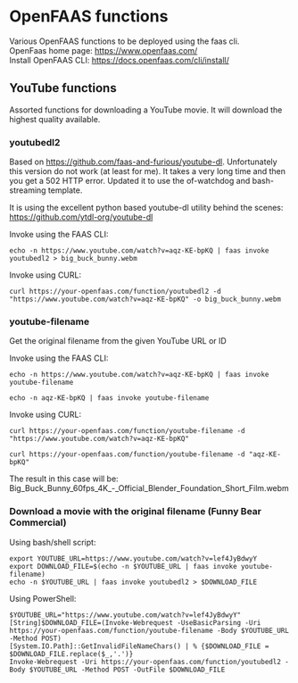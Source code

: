 # OpenFAAS functions
Various OpenFAAS functions to be deployed using the faas cli.  
OpenFaas home page: https://www.openfaas.com/  
Install OpenFAAS CLI: https://docs.openfaas.com/cli/install/  

## YouTube functions
Assorted functions for downloading a YouTube movie. It will download the highest quality available.

### youtubedl2
Based on https://github.com/faas-and-furious/youtube-dl. Unfortunately this version do not work (at least for me). It takes a very long time and then you get a 502 HTTP error. Updated it to use the of-watchdog and bash-streaming template. 

It is using the excellent python based youtube-dl utility behind the scenes:
https://github.com/ytdl-org/youtube-dl

Invoke using the FAAS CLI:
```
echo -n https://www.youtube.com/watch?v=aqz-KE-bpKQ | faas invoke youtubedl2 > big_buck_bunny.webm
```

Invoke using CURL:
```
curl https://your-openfaas.com/function/youtubedl2 -d "https://www.youtube.com/watch?v=aqz-KE-bpKQ" -o big_buck_bunny.webm
```

### youtube-filename
Get the original filename from the given YouTube URL or ID

Invoke using the FAAS CLI:
```
echo -n https://www.youtube.com/watch?v=aqz-KE-bpKQ | faas invoke youtube-filename

echo -n aqz-KE-bpKQ | faas invoke youtube-filename
```

Invoke using CURL:
```
curl https://your-openfaas.com/function/youtube-filename -d "https://www.youtube.com/watch?v=aqz-KE-bpKQ"

curl https://your-openfaas.com/function/youtube-filename -d "aqz-KE-bpKQ"
```

The result in this case will be:  
Big_Buck_Bunny_60fps_4K_-_Official_Blender_Foundation_Short_Film.webm

### Download a movie with the original filename (Funny Bear Commercial)

Using bash/shell script:
```
export YOUTUBE_URL=https://www.youtube.com/watch?v=lef4JyBdwyY
export DOWNLOAD_FILE=$(echo -n $YOUTUBE_URL | faas invoke youtube-filename)
echo -n $YOUTUBE_URL | faas invoke youtubedl2 > $DOWNLOAD_FILE
```
Using PowerShell:
```
$YOUTUBE_URL="https://www.youtube.com/watch?v=lef4JyBdwyY"
[String]$DOWNLOAD_FILE=(Invoke-Webrequest -UseBasicParsing -Uri https://your-openfaas.com/function/youtube-filename -Body $YOUTUBE_URL -Method POST)
[System.IO.Path]::GetInvalidFileNameChars() | % {$DOWNLOAD_FILE = $DOWNLOAD_FILE.replace($_,'.')}
Invoke-Webrequest -Uri https://your-openfaas.com/function/youtubedl2 -Body $YOUTUBE_URL -Method POST -OutFile $DOWNLOAD_FILE
```
